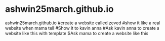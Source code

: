 # ashwin25march.github.io
ashwin25march.github.io
#create a website called zeved
#show it like a real website when mama tell
#Show it to kavin anna
#Ask kavin anna to create a website like this with template
$Ask mama to create a website like this 